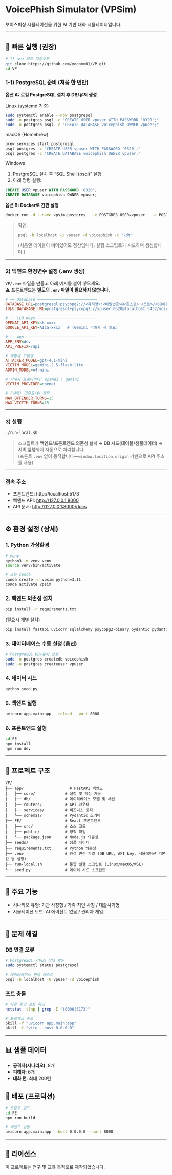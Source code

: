 # VoicePhish Simulator (VPSim)

보이스피싱 시뮬레이션을 위한 AI 기반 대화 시뮬레이터입니다.

---

## 🚀 빠른 실행 (권장)

```bash
# 1) 소스 코드 다운로드
git clone https://github.com/yoonmo01/VP.git
cd VP
```

### 1-1) PostgreSQL 준비 (처음 한 번만)

**옵션 A: 로컬 PostgreSQL 설치 후 DB/유저 생성**

Linux (systemd 기준)
```bash
sudo systemctl enable --now postgresql
sudo -u postgres psql -c "CREATE USER vpuser WITH PASSWORD '0320';"
sudo -u postgres psql -c "CREATE DATABASE voicephish OWNER vpuser;"
```

macOS (Homebrew)
```bash
brew services start postgresql
psql postgres -c "CREATE USER vpuser WITH PASSWORD '0320';"
psql postgres -c "CREATE DATABASE voicephish OWNER vpuser;"
```

Windows  
1) PostgreSQL 설치 후 “SQL Shell (psql)” 실행  
2) 아래 명령 실행:
```sql
CREATE USER vpuser WITH PASSWORD '0320';
CREATE DATABASE voicephish OWNER vpuser;
```

**옵션 B: Docker로 간편 실행**
```bash
docker run -d --name vpsim-postgres   -e POSTGRES_USER=vpuser   -e POSTGRES_PASSWORD=0320   -e POSTGRES_DB=voicephish   -p 5432:5432   postgres:16
```

> 확인:
> ```bash
> psql -h localhost -U vpuser -d voicephish -c "\dt"
> ```
> (처음엔 테이블이 비어있어도 정상입니다. 실행 스크립트가 시드하며 생성합니다.)

---

### 2) 백엔드 환경변수 설정 (.env 생성)

`VP/.env` 파일을 만들고 아래 예시를 붙여 넣으세요.  
⚠️ 프론트엔드는 **별도의 `.env` 파일이 필요하지 않습니다.**

```ini
# ── Database ──────────────────────────
DATABASE_URL=postgresql+psycopg2://<유저명>:<비밀번호>@<호스트>:<포트>/<DB이름>
(예시:DATABASE_URL=postgresql+psycopg2://vpuser:0320@localhost:5432/voicephish)

# ── LLM Keys ──────────────────────────
OPENAI_API_KEY=sk-xxxx
GOOGLE_API_KEY=AIza-xxxx   # (Gemini 피해자 시 필요)

# ── App ───────────────────────────────
APP_ENV=dev
API_PREFIX=/api

# 역할별 모델명
ATTACKER_MODEL=gpt-4.1-mini
VICTIM_MODEL=gemini-2.5-flash-lite
ADMIN_MODEL=o4-mini

# 피해자 프로바이더: openai | gemini
VICTIM_PROVIDER=openai

# (선택) 라운드/턴 제한
MAX_OFFENDER_TURNS=15
MAX_VICTIM_TURNS=15
```

---

### 3) 실행

```bash
./run-local.sh
```

> 스크립트가 **백엔드/프론트엔드 의존성 설치 → DB 시드(테이블/샘플데이터) → 서버 실행**까지 자동으로 처리합니다.  
> (프론트 `.env` 없이 동작합니다—`window.location.origin` 기반으로 API 주소를 사용)

---

### 접속 주소
- 프론트엔드: http://localhost:5173  
- 백엔드 API: http://127.0.0.1:8000  
- API 문서: http://127.0.0.1:8000/docs  

---

## ⚙️ 환경 설정 (상세)

### 1. Python 가상환경

```bash
# venv
python3 -m venv venv
source venv/bin/activate

# 또는 conda
conda create -n vpsim python=3.11
conda activate vpsim
```

### 2. 백엔드 의존성 설치

```bash
pip install -r requirements.txt
```

(필요시 개별 설치)  
```bash
pip install fastapi uvicorn sqlalchemy psycopg2-binary pydantic pydantic-settings python-dotenv
```

### 3. 데이터베이스 수동 설정 (옵션)

```bash
# PostgreSQL DB/유저 생성
sudo -u postgres createdb voicephish
sudo -u postgres createuser vpuser
```

### 4. 데이터 시드

```bash
python seed.py
```

### 5. 백엔드 실행

```bash
uvicorn app.main:app --reload --port 8000
```

### 6. 프론트엔드 실행

```bash
cd FE
npm install
npm run dev
```

---

## 📁 프로젝트 구조

```
VP/
├── app/                    # FastAPI 백엔드
│   ├── core/             # 설정 및 핵심 기능
│   ├── db/               # 데이터베이스 모델 및 세션
│   ├── routers/          # API 라우터
│   ├── services/         # 비즈니스 로직
│   └── schemas/          # Pydantic 스키마
├── FE/                   # React 프론트엔드
│   ├── src/              # 소스 코드
│   ├── public/           # 정적 파일
│   └── package.json      # Node.js 의존성
├── seeds/                # 샘플 데이터
├── requirements.txt      # Python 의존성
├── .env                  # 환경 변수 파일 (DB URL, API key, 시뮬레이션 기본값 등 설정)
├── run-local.sh          # 통합 실행 스크립트 (Linux/macOS/WSL)
└── seed.py               # 데이터 시드 스크립트
```

---

## 🔧 주요 기능
- 시나리오 유형: 기관 사칭형 / 가족·지인 사칭 / 대출사기형  
- 시뮬레이션 모드: AI 에이전트 없음 / 관리자 개입  

---

## 🐛 문제 해결

### DB 연결 오류
```bash
# PostgreSQL 서비스 상태 확인
sudo systemctl status postgresql

# 데이터베이스 연결 테스트
psql -h localhost -U vpuser -d voicephish
```

### 포트 충돌
```bash
# 사용 중인 포트 확인
netstat -tlnp | grep -E "(8000|5173)"

# 프로세스 종료
pkill -f "uvicorn app.main:app"
pkill -f "vite --host 0.0.0.0"
```

---
## 📊 샘플 데이터

- **공격자(시나리오)**: 8개
- **피해자**: 6개
- **대화 턴**: 최대 200턴


## 🚀 배포 (프로덕션)

```bash
# 프론트 빌드
cd FE
npm run build

# 백엔드 실행
uvicorn app.main:app --host 0.0.0.0 --port 8000
```

---

## 📝 라이선스

이 프로젝트는 연구 및 교육 목적으로 제작되었습니다.
